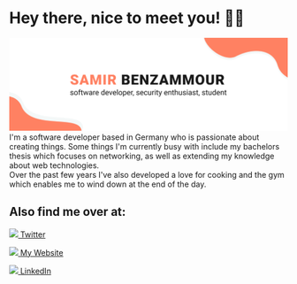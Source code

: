 # Hey there, nice to meet you! 👋🏼 
<img src="https://github.com/Benzammour/benzammour/blob/master/assets/banner.png">
I'm a software developer based in Germany who is passionate about creating things. Some things I'm currently busy with include my bachelors thesis which focuses on networking, as well as extending my knowledge about web technologies.
<br>
Over the past few years I've also developed a love for cooking and the gym which enables me to wind down at the end of the day.

## Also find me over at:
[<img src="https://acxcom.files.wordpress.com/2015/04/twitter_logo_blue.png" width="15px"> Twitter](https://twitter.com/benzammour)

[<img src="https://benzammour.com/imgs/favico.ico" width="15px"> My Website](https://benzammour.com)

[<img src="https://image.flaticon.com/icons/png/512/174/174857.png" width="15px"> LinkedIn](https://www.linkedin.com/in/samir-benzammour/)
